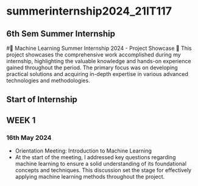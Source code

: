 # summerinternship2024_21IT117

## 6th Sem Summer Internship

#🌟 Machine Learning Summer Internship 2024 - Project Showcase 🌟
This project showcases the comprehensive work accomplished during my internship, highlighting the valuable knowledge and hands-on experience gained throughout the period. The primary focus was on developing practical solutions and acquiring in-depth expertise in various advanced technologies and methodologies.

## Start of Internship
## WEEK 1
### 16th May 2024
- Orientation Meeting: Introduction to Machine Learning
- At the start of the meeting, I addressed key questions regarding machine learning to ensure a solid understanding of its foundational concepts and techniques. This discussion set the stage for effectively applying machine learning methods throughout the project.


